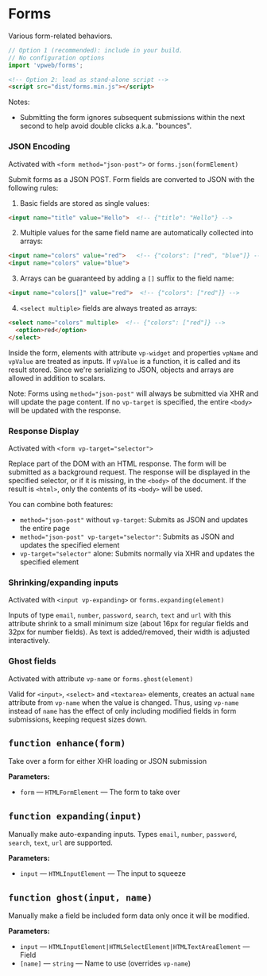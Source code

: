# Forms

Various form-related behaviors.

```js
// Option 1 (recommended): include in your build.
// No configuration options
import 'vpweb/forms';
```

```html
<!-- Option 2: load as stand-alone script -->
<script src="dist/forms.min.js"></script>
```

Notes:

* Submitting the form ignores subsequent submissions within the next second to help avoid double clicks a.k.a. "bounces".

### JSON Encoding

Activated with `<form method="json-post">` or `forms.json(formElement)`

Submit forms as a JSON POST. Form fields are converted to JSON with the following rules:

1. Basic fields are stored as single values:
```html
<input name="title" value="Hello">  <!-- {"title": "Hello"} -->
```

2. Multiple values for the same field name are automatically collected into arrays:
```html
<input name="colors" value="red">   <!-- {"colors": ["red", "blue"]} -->
<input name="colors" value="blue">
```

3. Arrays can be guaranteed by adding a `[]` suffix to the field name:
```html
<input name="colors[]" value="red">  <!-- {"colors": ["red"]} -->
```

4. `<select multiple>` fields are always treated as arrays:
```html
<select name="colors" multiple>  <!-- {"colors": ["red"]} -->
  <option>red</option>
</select>
```

Inside the form, elements with attribute `vp-widget` and properties `vpName` and `vpValue` are treated as inputs. If `vpValue` is a function, it is called and its result stored. Since we're serializing to JSON, objects and arrays are allowed in addition to scalars.

Note: Forms using `method="json-post"` will always be submitted via XHR and will update the page content. If no `vp-target` is specified, the entire `<body>` will be updated with the response.

### Response Display

Activated with `<form vp-target="selector">`

Replace part of the DOM with an HTML response. The form will be submitted as a background request. The response will be displayed in the specified selector, or if it is missing, in the `<body>` of the document. If the result is `<html>`, only the contents of its `<body>` will be used.

You can combine both features:
- `method="json-post"` without `vp-target`: Submits as JSON and updates the entire page
- `method="json-post" vp-target="selector"`: Submits as JSON and updates the specified element
- `vp-target="selector"` alone: Submits normally via XHR and updates the specified element

### Shrinking/expanding inputs

Activated with `<input vp-expanding>` or `forms.expanding(element)`

Inputs of type `email`, `number`, `password`, `search`, `text` and `url` with this attribute shrink to a small minimum size (about 16px for regular fields and 32px for number fields).  As text is added/removed, their width is adjusted interactively.

### Ghost fields

Activated with attribute `vp-name` or `forms.ghost(element)`

Valid for `<input>`, `<select>` and `<textarea>` elements, creates an actual `name` attribute from `vp-name` when the value is changed.  Thus, using `vp-name` instead of `name` has the effect of only including modified fields in form submissions, keeping request sizes down.

<!-- BEGIN DOC-COMMENT H2 js/forms.js -->

## `function enhance(form)`

Take over a form for either XHR loading or JSON submission

**Parameters:**

* `form` — `HTMLFormElement` — The form to take over

## `function expanding(input)`

Manually make auto-expanding inputs.  Types `email`, `number`, `password`, `search`, `text`, `url` are supported.

**Parameters:**

* `input` — `HTMLInputElement` — The input to squeeze

## `function ghost(input, name)`

Manually make a field be included form data only once it will be modified.

**Parameters:**

* `input` — `HTMLInputElement|HTMLSelectElement|HTMLTextAreaElement` — Field
* `[name]` — `string` — Name to use (overrides `vp-name`)

<!-- END DOC-COMMENT -->

